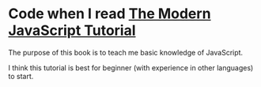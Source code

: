# Code when I read [The Modern JavaScript Tutorial](https://javascript.info/)

The purpose of this book is to teach me basic knowledge of JavaScript.

I think this tutorial is best for beginner (with experience in other languages) to start.
